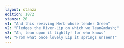 ```yaml
---
layout: stanza
edition: 1872
stanza: 20
v1: "And this reviving Herb whose tender Green"
v2: "Fledges the River-Lip on which we lean&mdash;"
v3: "Ah, lean upon it lightly! for who knows"
v4: "From what once lovely Lip it springs unseen!"
---
```

